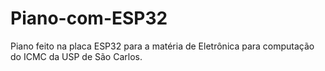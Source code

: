 # Piano-com-ESP32
Piano feito na placa ESP32 para a matéria de Eletrônica para computação do ICMC da USP de São Carlos.
